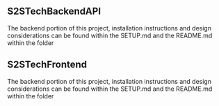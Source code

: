 ## S2STechBackendAPI
The backend portion of this project, installation instructions and design considerations can be found within the SETUP.md and the README.md within the folder
## S2STechFrontend
The backend portion of this project, installation instructions and design considerations can be found within the SETUP.md and the README.md within the folder

